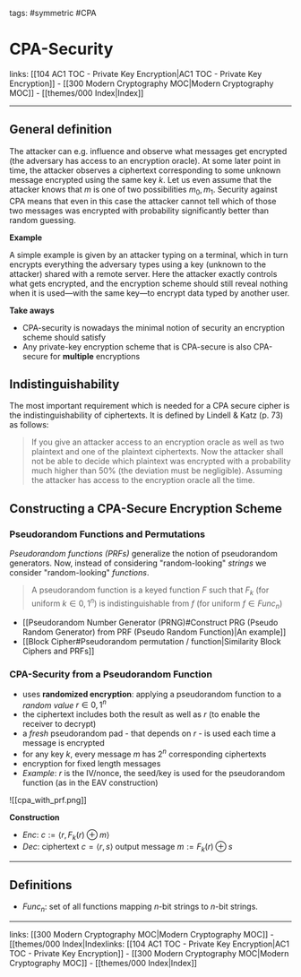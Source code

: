tags: #symmetric #CPA

# CPA-Security

links: [[104 AC1 TOC - Private Key Encryption|AC1 TOC - Private Key Encryption]] - [[300 Modern Cryptography MOC|Modern Cryptography MOC]] - [[themes/000 Index|Index]]

---

## General definition

The attacker can e.g. influence and observe what messages get encrypted (the adversary has access to an encryption oracle). At some later point in time, the attacker observes a ciphertext corresponding to some unknown message encrypted using the same key $k$. Let us even assume that the attacker knows that $m$ is one of two possibilities $m_0, m_1$. Security against CPA means that even in this case the attacker cannot tell which of those two messages was encrypted with probability significantly better than random guessing.

**Example**

A simple example is given by an attacker typing on a terminal, which in turn encrypts everything the adversary types using a key (unknown to the attacker) shared with a remote server. Here the attacker exactly controls what gets encrypted, and the encryption scheme should still reveal nothing when it is used—with the same key—to encrypt data typed by another user.

**Take aways**

- CPA-security is nowadays the minimal notion of security an encryption scheme should satisfy
- Any private-key encryption scheme that is CPA-secure is also CPA-secure for **multiple** encryptions

## Indistinguishability

The most important requirement which is needed for a CPA secure cipher is the indistinguishability of ciphertexts. It is defined by Lindell & Katz (p. 73) as follows:

> If you give an attacker access to an encryption oracle as well as two plaintext and one of the plaintext ciphertexts. Now the attacker shall not be able to decide which plaintext was encrypted with a probability much higher than 50% (the deviation must be negligible). Assuming the attacker has access to the encryption oracle all the time.

## Constructing a CPA-Secure Encryption Scheme

### Pseudorandom Functions and Permutations

*Pseudorandom functions (PRFs)* generalize the notion of pseudorandom generators. Now, instead of considering "random-looking" *strings* we consider "random-looking" *functions*.

> A pseudorandom function is a keyed function $F$ such that $F_k$ (for uniform $k \in {0, 1}^n$) is indistinguishable from $f$ (for uniform $f \in Func_n$)

* [[Pseudorandom Number Generator (PRNG)#Construct PRG (Pseudo Random Generator) from PRF (Pseudo Random Function)|An example]]
* [[Block Cipher#Pseudorandom permutation / function|Similarity Block Ciphers and PRFs]]

### CPA-Security from a Pseudorandom Function

- uses **randomized encryption**: applying a pseudorandom function to a *random value* $r \in {0,1}^n$ 
- the ciphertext includes both the result as well as $r$ (to enable the receiver to decrypt)
- a *fresh* pseudorandom pad - that depends on $r$ - is used each time a message is encrypted
- for any key $k$, every message $m$ has $2^n$ corresponding ciphertexts
- encryption for fixed length messages
- *Example*: $r$ is the IV/nonce, the seed/key is used for the pseudorandom function (as in the EAV construction)

![[cpa_with_prf.png]]

**Construction**

- $Enc$: $c := \langle r, F_k(r) \oplus m \rangle$
- $Dec$: ciphertext $c = \langle r,s \rangle$ output message $m := F_k(r) \oplus s$

---

## Definitions
- $Func_n$: set of all functions mapping $n$-bit strings to $n$-bit strings.

---
links:  [[300 Modern Cryptography MOC|Modern Cryptography MOC]] - [[themes/000 Index|Indexlinks: [[104 AC1 TOC - Private Key Encryption|AC1 TOC - Private Key Encryption]] - [[300 Modern Cryptography MOC|Modern Cryptography MOC]] - [[themes/000 Index|Index]]